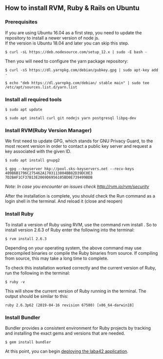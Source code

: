 ## How to install RVM, Ruby & Rails on Ubuntu

### Prerequisites

If you are using Ubuntu 16.04 as a first step, you need to update the repository to install a newer version of node js.  
If the version is Ubuntu 18.04 and later you can skip this step.

    $ curl -sL https://deb.nodesource.com/setup_12.x | sudo -E bash -

Then you will need to configure the yarn package repository:

    $ curl -sS https://dl.yarnpkg.com/debian/pubkey.gpg | sudo apt-key add -

    $ echo "deb https://dl.yarnpkg.com/debian/ stable main" | sudo tee /etc/apt/sources.list.d/yarn.list

### Install all required tools

    $ sudo apt update

    $ sudo apt install curl git nodejs yarn postgresql libpq-dev


### Install RVM(Ruby Version Manager)

We first need to update GPG, which stands for GNU Privacy Guard, to the most recent version in order to contact a public key server and request a key associated with the given ID.

    $ sudo apt install gnupg2

    $ gpg --keyserver hkp://pool.sks-keyservers.net --recv-keys 409B6B1796C275462A1703113804BB82D39DC0E3 7D2BAF1CF37B13E2069D6956105BD0E739499BDB

*Note: In case you encounter an issues check http://rvm.io/rvm/security*

After the installation is complete, you should check the Run command as a login shell in the terminal. And reload it (close and reopen)

### Install Ruby

To install a version of Ruby using RVM, use the command rvm install <version number>. So to install version 2.6.3 of Ruby enter the following into the terminal:

    $ rvm install 2.6.3

Depending on your operating system, the above command may use precompiled binaries or compile the Ruby binaries from source. If compiling from source, this may take a long time to complete.

To check this installation worked correctly and the current version of Ruby, run the following in the terminal:

    $ ruby -v

This will show the current version of Ruby running in the terminal. The output should be similar to this:

    ruby 2.6.3p62 (2019-04-16 revision 67580) [x86_64-darwin18]

### Install Bundler

Bundler provides a consistent environment for Ruby projects by tracking and installing the exact gems and versions that are needed.

    $ gem install bundler

At this point, you can begin [deploying the laba42 application](CONTRIBUTING.md#clone-the-Laba42-Repository).
